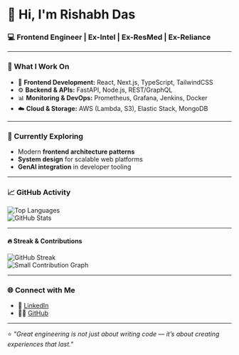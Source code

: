 # 👋 Hi, I'm Rishabh Das  

### 💻 Frontend Engineer | Ex-Intel | Ex-ResMed | Ex-Reliance

---

### 🚀 What I Work On
- 🧩 **Frontend Development:** React, Next.js, TypeScript, TailwindCSS  
- ⚙️ **Backend & APIs:** FastAPI, Node.js, REST/GraphQL  
- 📊 **Monitoring & DevOps:** Prometheus, Grafana, Jenkins, Docker  
- ☁️ **Cloud & Storage:** AWS (Lambda, S3), Elastic Stack, MongoDB  

---

### 🧠 Currently Exploring
- Modern **frontend architecture patterns**  
- **System design** for scalable web platforms  
- **GenAI integration** in developer tooling  

---

### 📈 GitHub Activity

![Top Languages](https://github-readme-stats.vercel.app/api/top-langs/?username=up16&layout=compact&theme=tokyonight)  
![GitHub Stats](https://github-readme-stats.vercel.app/api?username=rishabh-das&show_icons=true&theme=tokyonight&hide_border=true)

---

#### 🔥 Streak & Contributions
![GitHub Streak](https://github-readme-streak-stats.herokuapp.com/?user=rishabh-das&theme=tokyonight&hide_border=true)  
![Small Contribution Graph](https://github-readme-activity-graph.vercel.app/graph?username=rishabh-das&theme=tokyo-night&hide_border=true&height=200)

---

### 🌐 Connect with Me
- 💼 [LinkedIn](https://www.linkedin.com/in/rishabh-das)  
- 🧑‍💻 [GitHub](https://github.com/rishabh-das)

---

⭐️ *"Great engineering is not just about writing code — it’s about creating experiences that last."*
